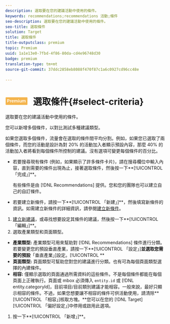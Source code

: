 ```yaml
---
description: 選取要在您的建議活動中使用的條件。
keywords: recommendations;recommendations 活動;條件
seo-description: 選取要在您的建議活動中使用的條件。
seo-title: 選取條件
solution: Target
title: 選取條件
title-outputclass: premium
topic: Premium
uuid: 1a1e13e0-7fbd-4f86-80da-cd4e96748d30
badge: premium
translation-type: tm+mt
source-git-commit: 37ddc2858eb8088f470f87c1a6c0927cd96cc48e

---
```



# ![PREMIUM](/help/assets/premium.png) 選取條件{#select-criteria}

選取要在您的建議活動中使用的條件。

您可以新增多個條件，以對比測試多種建議類型。

如果您選取多個條件，流量會在選取的條件間平均分割。例如，如果您已選取了兩個條件，而您的活動是設計為對 20% 的活動加入者顯示預設內容，那麼 40% 的活動加入者將看到每個條件所控制的建議。沒有選項可變更每個條件的百分比。

* 若要搜尋現有條件 (例如，如果顯示了許多條件卡片)，請在搜尋欄位中輸入內容，直到需要的條件出現為止，接著選取條件，然後按一下**[!UICONTROL 「完成」]**。

   有些條件是由 [!DNL Recommendations] 提供。您和您的團隊也可以建立自己的自訂條件。

* 若要建立新條件，請按一下**[!UICONTROL 「新建」]**，然後填寫新條件的資訊。如需建立新條件的詳細資訊，請參閱[建立新條件](../../c-recommendations/c-algorithms/create-new-algorithm.md#task_8A9CB465F28D44899F69F38AD27352FE)。

1. [建立新建議](../../c-recommendations/t-create-recs-activity/create-recs-activity.md#task_6874328773C64C44A73F0A130AD3F96F)，或尋找想要設定其條件的建議，然後按一下**[!UICONTROL 「編輯」]**。
1. 選取產業類型和頁面類型。

* **產業類型:** 產業類型可用來幫助對 [!DNL Recommendations] 條件進行分類。若要變更您的預設垂直產業，請按一下**[!UICONTROL 「設定」]**並選取您需要的預設**「垂直產業」]設定。[!UICONTROL **
* **頁面類型:** 頁面類型可幫助您對您的建議進行分類。也有可為每個頁面類型選擇的內建條件。
* **相容:** 僅顯示選取的頁面通過所需資料的這些條件。不是每個條件都能在每個頁面上正確執行。頁面或 mbox 必須傳入 `entity.id` 或 [!DNL entity.categoryId]，目前項目/目前類別建議才能相容。一般來說，最好只顯示相容的條件。不過，如果您想要讓不相容的條件可供活動使用，請清除**[!UICONTROL 「相容」]核取方塊。**您可以在您的 [!DNL Target][!UICONTROL  「偏好設定」]中停用或啟用此選項。

1. 按一下**[!UICONTROL 「新增」]**。

